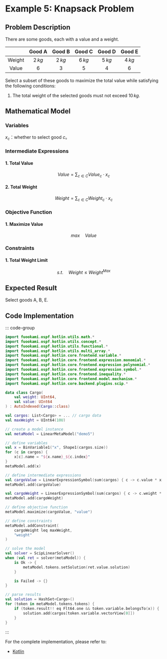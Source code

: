 # Example 5: Knapsack Problem

## Problem Description

There are some goods, each with a value and a weight.

|        | Good A  | Good B  | Good C  | Good D  | Good E  |
| :----: | :-----: | :-----: | :-----: | :-----: | :-----: |
| Weight | $2\,kg$ | $2\,kg$ | $6\,kg$ | $5\,kg$ | $4\,kg$ |
| Value  |   $6$   |   $3$   |   $5$   |   $4$   |   $6$   |

Select a subset of these goods to maximize the total value while satisfying the following conditions:

1. The total weight of the selected goods must not exceed $10\,kg$.

## Mathematical Model

### Variables 

$x_{c}$：whether to select good $c$。

### Intermediate Expressions

#### 1. Total Value

$$
Value = \sum_{c \in C}Value_{c} \cdot x_{c}
$$

#### 2. Total Weight

$$
Weight = \sum_{c \in C}Weight_{c} \cdot x_{c}
$$

### Objective Function

#### 1. Maximize Value

$$
max \quad Value
$$

### Constraints

#### 1. Total Weight Limit

$$
s.t. \quad Weight \leq Weight^{Max}
$$

## Expected Result

Select goods A, B, E.

## Code Implementation

::: code-group

```kotlin
import fuookami.ospf.kotlin.utils.math.*
import fuookami.ospf.kotlin.utils.concept.*
import fuookami.ospf.kotlin.utils.functional.*
import fuookami.ospf.kotlin.utils.multi_array.*
import fuookami.ospf.kotlin.core.frontend.variable.*
import fuookami.ospf.kotlin.core.frontend.expression.monomial.*
import fuookami.ospf.kotlin.core.frontend.expression.polynomial.*
import fuookami.ospf.kotlin.core.frontend.expression.symbol.*
import fuookami.ospf.kotlin.core.frontend.inequality.*
import fuookami.ospf.kotlin.core.frontend.model.mechanism.*
import fuookami.ospf.kotlin.core.backend.plugins.scip.*

data class Cargo(
    val weight: UInt64,
    val value: UInt64
) : AutoIndexed(Cargo::class)

val cargos: List<Cargo> = ... // cargo data
val maxWeight = UInt64(10U)

// create a model instance
val metaModel = LinearMetaModel("demo5")

// define variables
val x = BinVariable1("x", Shape1(cargos.size))
for (c in cargos) {
    x[c].name = "${x.name}_${c.index}"
}
metaModel.add(x)

// define intermediate expressions
val cargoValue = LinearExpressionSymbol(sum(cargos) { c -> c.value * x[c] }, "value")
metaModel.add(cargoValue)

val cargoWeight = LinearExpressionSymbol(sum(cargos) { c -> c.weight * x[c] }, "weight")
metaModel.add(cargoWeight)

// define objective function
metaModel.maximize(cargoValue, "value")

// define constraints
metaModel.addConstraint(
    cargoWeight leq maxWeight,
    "weight"
)

// solve the model
val solver = ScipLinearSolver()
when (val ret = solver(metaModel)) {
    is Ok -> {
        metaModel.tokens.setSolution(ret.value.solution)
    }

    is Failed -> {}
}

// parse results
val solution = HashSet<Cargo>()
for (token in metaModel.tokens.tokens) {
    if (token.result!! eq Flt64.one && token.variable.belongsTo(x)) {
        solution.add(cargos[token.variable.vectorView[0]])
    }
}
```

:::

For the complete implementation, please refer to:

- [Kotlin](https://github.com/fuookami/ospf/blob/main/examples/ospf-kotlin-example/src/main/fuookami/ospf/kotlin/example/core_demo/Demo5.kt)
